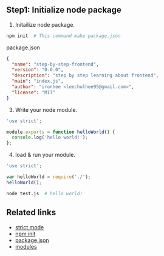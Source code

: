 Step1: Initialize node package
---
1. Initailize node package.

  ```bash
  npm init  # This command make package.json
  ```

  package.json

  ```json
  {
    "name": "step-by-step-frontend",
    "version": "0.0.0",
    "description": "step by step learning about frontend",
    "main": "index.js",
    "author": "ironhee <leechulhee95@gmail.com>",
    "license": "MIT"
  }
  ```

3. Write your node module.

  ```javascript
  'use strict';  

  module.exports = function helloWorld() {
    console.log('hello world!');
  };
  ```

4. load & run your module.


  ```javascript
  'use strict';

  var helloWorld = require('./');
  helloWorld();
  ```

  ```bash
  node test.js  # hello world!
  ```

Related links
---
+ [strict mode ](https://developer.mozilla.org/en-US/docs/Web/JavaScript/Reference/Strict_mode)
+ [npm init](https://docs.npmjs.com/cli/init)
+ [package.json](https://docs.npmjs.com/files/package.json)
+ [modules](https://nodejs.org/api/modules.html)
